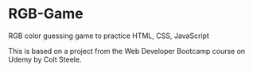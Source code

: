 # RGB-Game
RGB color guessing game to practice HTML, CSS, JavaScript



This is based on a project from the Web Developer Bootcamp course on Udemy by Colt Steele.

